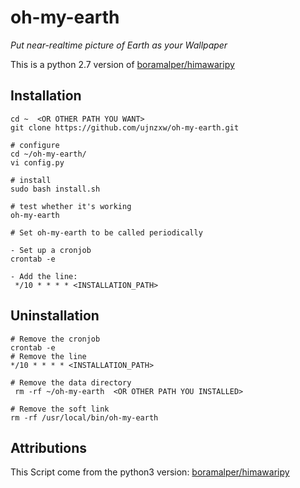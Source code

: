 # oh-my-earth
*Put near-realtime picture of Earth as your Wallpaper*

This is a python 2.7 version of [boramalper/himawaripy](https://github.com/boramalper/himawaripy)

## Installation

    cd ~  <OR OTHER PATH YOU WANT>
    git clone https://github.com/ujnzxw/oh-my-earth.git

    # configure
    cd ~/oh-my-earth/
    vi config.py

    # install
    sudo bash install.sh

    # test whether it's working
    oh-my-earth

    # Set oh-my-earth to be called periodically

    - Set up a cronjob
    crontab -e

    - Add the line:
     */10 * * * * <INSTALLATION_PATH>

## Uninstallation
    # Remove the cronjob
    crontab -e
    # Remove the line
    */10 * * * * <INSTALLATION_PATH>

    # Remove the data directory
     rm -rf ~/oh-my-earth  <OR OTHER PATH YOU INSTALLED>

    # Remove the soft link
    rm -rf /usr/local/bin/oh-my-earth

## Attributions
This Script come from the python3 version:
[boramalper/himawaripy](https://github.com/boramalper/himawaripy)
